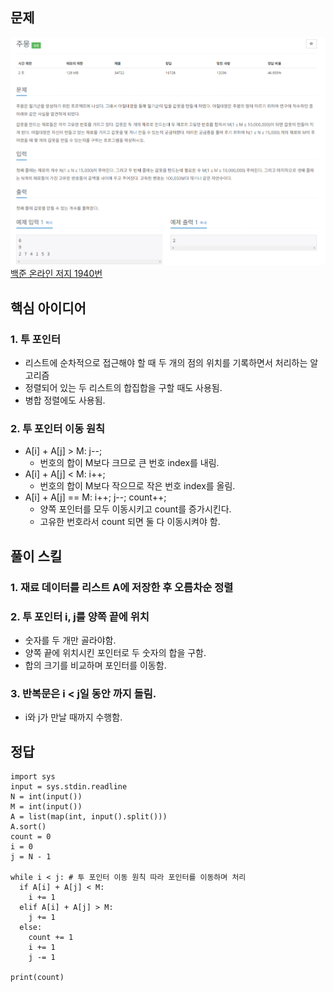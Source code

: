## 문제
![Alt text](../img/주몽의명령.png)   
[백준 온라인 저지 1940번](https://www.acmicpc.net/problem/1940)

## 핵심 아이디어
### 1. 투 포인터
* 리스트에 순차적으로 접근해야 할 때 두 개의 점의 위치를 기록하면서 처리하는 알고리즘
* 정렬되어 있는 두 리스트의 합집합을 구할 때도 사용됨.
* 병합 정렬에도 사용됨.

### 2. 투 포인터 이동 원칙
* A[i] + A[j] > M: j--;
  * 번호의 합이 M보다 크므로 큰 번호 index를 내림.
* A[i] + A[j] < M: i++;
  * 번호의 합이 M보다 작으므로 작은 번호 index를 올림.
* A[i] + A[j] == M: i++; j--; count++;
  * 양쪽 포인터를 모두 이동시키고 count를 증가시킨다.
  * 고유한 번호라서 count 되면 둘 다 이동시켜야 함.

## 풀이 스킬
### 1. 재료 데이터를 리스트 A에 저장한 후 오름차순 정렬

### 2. 투 포인터 i, j를 양쪽 끝에 위치
* 숫자를 두 개만 골라야함.
* 양쪽 끝에 위치시킨 포인터로 두 숫자의 합을 구함.
* 합의 크기를 비교하며 포인터를 이동함.

### 3. 반복문은 i < j일 동안 까지 돌림.
* i와 j가 만날 때까지 수행함.

## 정답
```
import sys
input = sys.stdin.readline
N = int(input())
M = int(input())
A = list(map(int, input().split()))
A.sort()
count = 0
i = 0
j = N - 1

while i < j: # 투 포인터 이동 원칙 따라 포인터를 이동하며 처리
  if A[i] + A[j] < M:
    i += 1
  elif A[i] + A[j] > M:
    j += 1
  else:
    count += 1
    i += 1
    j -= 1

print(count)
```